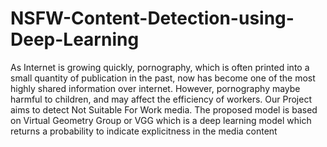 # NSFW-Content-Detection-using-Deep-Learning
As Internet is growing quickly, pornography, which is often printed into a small quantity of publication in the past, now has become one of the most highly shared information over internet. However, pornography maybe harmful to children, and may affect the efficiency of workers. Our Project aims to detect Not Suitable For Work media. The proposed model is based on Virtual Geometry Group or VGG which is a deep learning model which returns a probability to indicate explicitness in the media content
